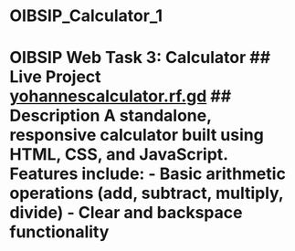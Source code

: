 # OIBSIP_Calculator_1
# OIBSIP Web Task 3: Calculator  ## Live Project [yohannescalculator.rf.gd](https://yohannescalculator.rf.gd)  ## Description A standalone, responsive calculator built using HTML, CSS, and JavaScript.   Features include: - Basic arithmetic operations (add, subtract, multiply, divide) - Clear and backspace functionality  
